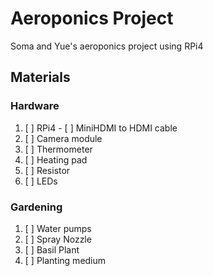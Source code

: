 # Aeroponics Project
Soma and Yue's aeroponics project using RPi4
## Materials
### Hardware
1. [ ] RPi4
		-  [ ] MiniHDMI to HDMI cable
2. [ ] Camera module
3. [ ] Thermometer
4. [ ] Heating pad
5. [ ] Resistor
6. [ ] LEDs
### Gardening
1. [ ] Water pumps
2. [ ] Spray Nozzle
3. [ ] Basil Plant
4. [ ] Planting medium
 
